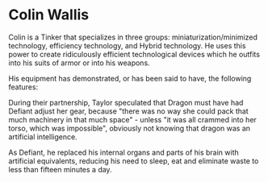 # Colin Wallis
Colin is a Tinker that specializes in three groups: miniaturization/minimized technology, efficiency technology, and Hybrid technology. He uses this power to create ridiculously efficient technological devices which he outfits into his suits of armor or into his weapons.

His equipment has demonstrated, or has been said to have, the following features:

During their partnership, Taylor speculated that Dragon must have had Defiant adjust her gear, because "there was no way she could pack that much machinery in that much space" - unless "it was all crammed into her torso, which was impossible", obviously not knowing that dragon was an artificial intelligence.

As Defiant, he replaced his internal organs and parts of his brain with artificial equivalents, reducing his need to sleep, eat and eliminate waste to less than fifteen minutes a day.
